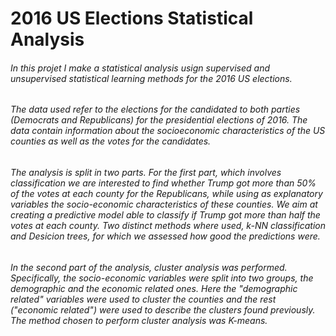 # 2016 US Elections Statistical Analysis

###### In this projet I make a statistical analysis usign supervised and unsupervised statistical learning methods for the 2016 US elections.

###### The data used refer to the elections for the candidated to both parties (Democrats and Republicans) for the presidential elections of 2016. The data contain information about the socioeconomic characteristics of the US counties as well as the votes for the candidates. 
###### The analysis is split in two parts. For the first part, which involves classification we are interested to find whether Trump got more than 50% of the votes at each county for the Republicans, while using as explanatory variables the socio-economic characteristics of these counties. We aim at creating a predictive model able to classify if Trump got more than half the votes at each county. Two distinct methods where used, k-NN classification and Desicion trees, for which we assessed how good the predictions were.
###### In the second part of the analysis, cluster analysis was performed. Specifically, the socio-economic variables were split into two groups, the demographic and the economic related ones. Here the "demographic related" variables were used to cluster the counties and the rest ("economic related") were used to describe the clusters found previously. The method chosen to perform cluster analysis was K-means. 

